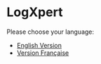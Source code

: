 # LogXpert

Please choose your language:

- [English Version](./README.en.md)
- [Version Française](./README.fr.md)